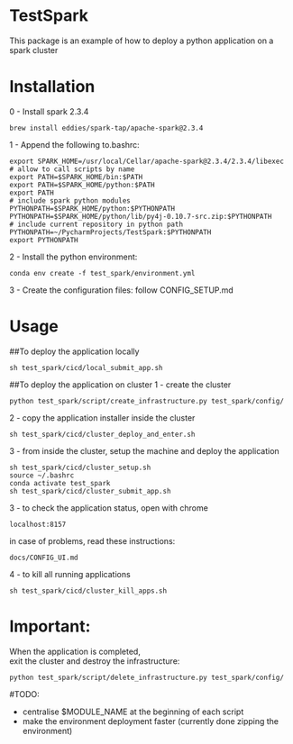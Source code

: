 # TestSpark
This package is an example of how to deploy 
a python application on a spark cluster

# Installation
0 - Install spark 2.3.4 
```
brew install eddies/spark-tap/apache-spark@2.3.4
```

1 - Append the following to.bashrc:
```
export SPARK_HOME=/usr/local/Cellar/apache-spark@2.3.4/2.3.4/libexec
# allow to call scripts by name
export PATH=$SPARK_HOME/bin:$PATH
export PATH=$SPARK_HOME/python:$PATH
export PATH
# include spark python modules
PYTHONPATH=$SPARK_HOME/python:$PYTHONPATH
PYTHONPATH=$SPARK_HOME/python/lib/py4j-0.10.7-src.zip:$PYTHONPATH
# include current repository in python path
PYTHONPATH=~/PycharmProjects/TestSpark:$PYTHONPATH 
export PYTHONPATH
```

2 - Install the python environment:
```
conda env create -f test_spark/environment.yml
```
3 - Create the configuration files: follow CONFIG_SETUP.md

# Usage
##To deploy the application locally
```
sh test_spark/cicd/local_submit_app.sh
```

##To deploy the application on cluster
1 - create the cluster
```
python test_spark/script/create_infrastructure.py test_spark/config/
```
2 - copy the application installer inside the cluster
```
sh test_spark/cicd/cluster_deploy_and_enter.sh
```
3 - from inside the cluster, setup the machine and deploy the application
```
sh test_spark/cicd/cluster_setup.sh
source ~/.bashrc
conda activate test_spark 
sh test_spark/cicd/cluster_submit_app.sh
```

3 - to check the application status, open with chrome
```
localhost:8157
```
in case of problems, read these instructions: 
```
docs/CONFIG_UI.md
```

4 - to kill all running applications
```
sh test_spark/cicd/cluster_kill_apps.sh
```

# Important:
When the application is completed,  
exit the cluster and destroy the infrastructure:
```
python test_spark/script/delete_infrastructure.py test_spark/config/
```

#TODO:
- centralise $MODULE_NAME at the beginning of each script
- make the environment deployment faster (currently done zipping the environment)